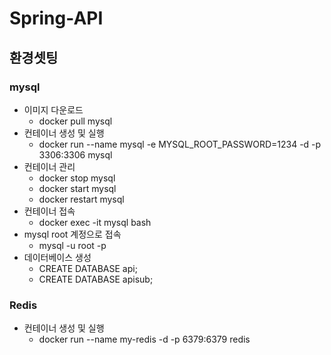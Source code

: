 # Spring-API

## 환경셋팅
### mysql
- 이미지 다운로드
  - docker pull mysql
- 컨테이너 생성 및 실행
  - docker run --name mysql -e MYSQL_ROOT_PASSWORD=1234 -d -p 3306:3306 mysql
- 컨테이너 관리
  - docker stop mysql
  - docker start mysql
  - docker restart mysql
- 컨테이너 접속
  - docker exec -it mysql bash
- mysql root 계정으로 접속
  - mysql -u root -p  
- 데이터베이스 생성
  - CREATE DATABASE api;
  - CREATE DATABASE apisub;

### Redis
- 컨테이너 생성 및 실행
  - docker run --name my-redis -d -p 6379:6379 redis